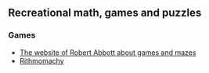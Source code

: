## Recreational math, games and puzzles
### Games
- [The website of Robert Abbott about games and mazes](http://www.logicmazes.com/games/index.htm)
- [Rithmomachy](https://en.wikipedia.org/wiki/Rithmomachy)
